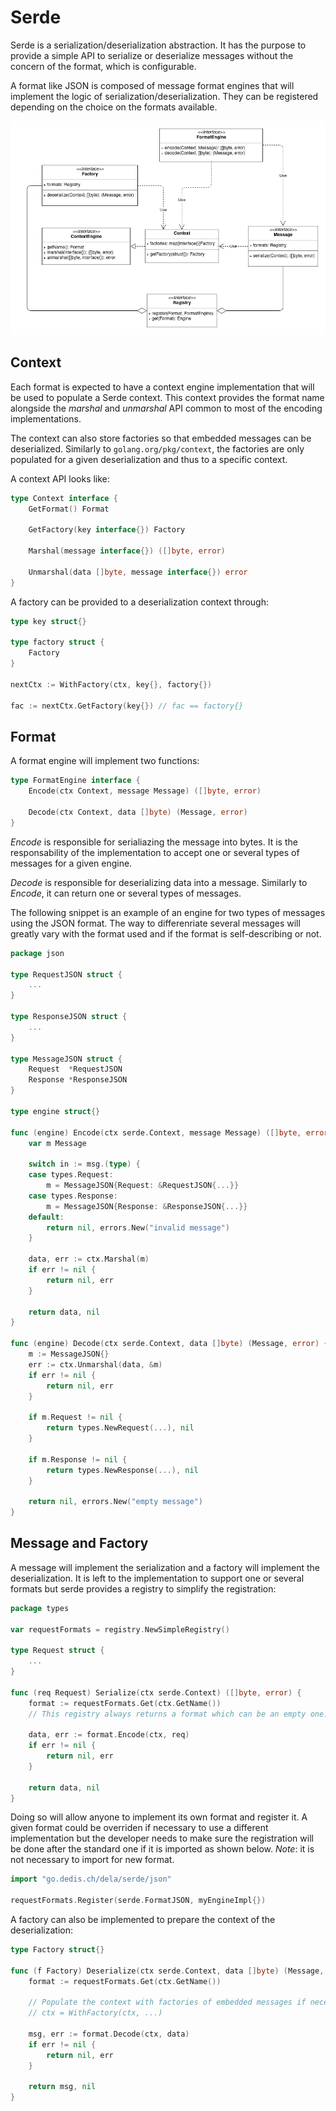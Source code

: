 # Serde

Serde is a serialization/deserialization abstraction. It has the purpose to
provide a simple API to serialize or deserialize messages without the concern of
the format, which is configurable.

A format like JSON is composed of message format engines that will implement the
logic of serialization/deserialization. They can be registered depending on the
choice on the formats available.

![Diagram](assets/serde.png)

## Context

Each format is expected to have a context engine implementation that will be
used to populate a Serde context. This context provides the format name
alongside the _marshal_ and _unmarshal_ API common to most of the encoding
implementations.

The context can also store factories so that embedded messages can be
deserialized. Similarly to `golang.org/pkg/context`, the factories are only
populated for a given deserialization and thus to a specific context.

A context API looks like:

```go
type Context interface {
    GetFormat() Format
    
    GetFactory(key interface{}) Factory

	Marshal(message interface{}) ([]byte, error)

	Unmarshal(data []byte, message interface{}) error
}
```

A factory can be provided to a deserialization context through:

```go
type key struct{}

type factory struct {
    Factory
}

nextCtx := WithFactory(ctx, key{}, factory{})

fac := nextCtx.GetFactory(key{}) // fac == factory{}
```

## Format

A format engine will implement two functions:

```go
type FormatEngine interface {
	Encode(ctx Context, message Message) ([]byte, error)

	Decode(ctx Context, data []byte) (Message, error)
}
```

_Encode_ is responsible for serialiazing the message into bytes. It is the
responsability of the implementation to accept one or several types of messages
for a given engine.

_Decode_ is responsible for deserializing data into a message. Similarly to
_Encode_, it can return one or several types of messages.

The following snippet is an example of an engine for two types of messages using
the JSON format. The way to differenriate several messages will greatly vary
with the format used and if the format is self-describing or not.

```go
package json

type RequestJSON struct {
    ...
}

type ResponseJSON struct {
    ...
}

type MessageJSON struct {
    Request  *RequestJSON
    Response *ResponseJSON
}

type engine struct{}

func (engine) Encode(ctx serde.Context, message Message) ([]byte, error) {
    var m Message
    
    switch in := msg.(type) {
    case types.Request:
        m = MessageJSON{Request: &RequestJSON{...}}
    case types.Response:
        m = MessageJSON{Response: &ResponseJSON{...}}
    default:
        return nil, errors.New("invalid message")
    }

    data, err := ctx.Marshal(m)
    if err != nil {
        return nil, err
    }

    return data, nil
}

func (engine) Decode(ctx serde.Context, data []byte) (Message, error) {
    m := MessageJSON{}
    err := ctx.Unmarshal(data, &m)
    if err != nil {
        return nil, err
    }

    if m.Request != nil {
        return types.NewRequest(...), nil
    }

    if m.Response != nil {
        return types.NewResponse(...), nil
    }

    return nil, errors.New("empty message")
}
```

## Message and Factory

A message will implement the serialization and a factory will implement the
deserialization. It is left to the implementation to support one or several
formats but serde provides a registry to simplify the registration:

```go
package types

var requestFormats = registry.NewSimpleRegistry()

type Request struct {
    ...
}

func (req Request) Serialize(ctx serde.Context) ([]byte, error) {
    format := requestFormats.Get(ctx.GetName())
    // This registry always returns a format which can be an empty one.

    data, err := format.Encode(ctx, req)
    if err != nil {
        return nil, err
    }

    return data, nil
}
```

Doing so will allow anyone to implement its own format and register it. A given
format could be overriden if necessary to use a different implementation but the
developer needs to make sure the registration will be done after the standard
one if it is imported as shown below. *Note*: it is not necessary to import for
new format.

```go
import "go.dedis.ch/dela/serde/json"

requestFormats.Register(serde.FormatJSON, myEngineImpl{})
```

A factory can also be implemented to prepare the context of the deserialization:

```go
type Factory struct{}

func (f Factory) Deserialize(ctx serde.Context, data []byte) (Message, error) {
    format := requestFormats.Get(ctx.GetName())

    // Populate the context with factories of embedded messages if necessary.
    // ctx = WithFactory(ctx, ...)

    msg, err := format.Decode(ctx, data)
    if err != nil {
        return nil, err
    }

    return msg, nil
}
```
